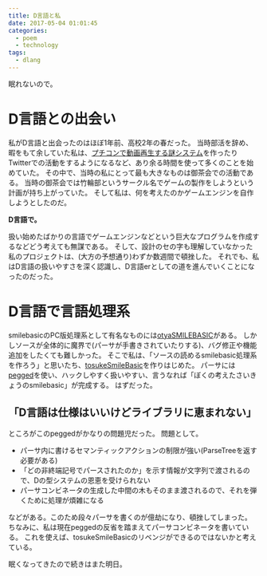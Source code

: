 ```yaml
---
title: D言語と私
date: 2017-05-04 01:01:45
categories:
  - poem
  - technology
tags:
  - dlang
---
```


眠れないので。

# D言語との出会い
私がD言語と出会ったのはほぼ1年前、高校2年の春だった。
当時部活を辞め、暇をもて余していた私は、[プチコンで動画再生する謎システム](http://www.nicovideo.jp/watch/sm28900081)を作ったりTwitterでの活動をするようになるなど、あり余る時間を使って多くのことを始めていた。
その中で、当時の私にとって最も大きなものは御茶会での活動である。
当時の御茶会では竹輪部というサークル名でゲームの製作をしようという計画が持ち上がっていた。
そして私は、何を考えたのかゲームエンジンを自作しようとしたのだ。


**D言語で。**


扱い始めたばかりの言語でゲームエンジンなどという巨大なプログラムを作成するなどどう考えても無謀である。
そして、設計のセの字も理解していなかった私のプロジェクトは、(大方の予想通り)わずか数週間で頓挫した。
それでも、私はD言語の扱いやすさを深く認識し、D言語erとしての道を進んでいくことになったのだった。


# D言語で言語処理系

smilebasicのPC版処理系として有名なものには[otyaSMILEBASIC](https://github.com/otya128/otyaSMILEBASIC)がある。
しかしソースが全体的に魔界で(パーサが手書きされていたりする)、バグ修正や機能追加をしたくても難しかった。
そこで私は、「ソースの読めるsmilebasic処理系を作ろう」と思いたち、[tosukeSmileBasic](https://github.com/Tosuke/tosukeSmileBasic)を作りはじめた。
パーサには[pegged](https://code.dlang.org/packages/pegged)を使い、ハックしやすく扱いやすい、言うなれば「ぼくの考えたさいきょうのsmilebasic」が完成する。
はずだった。

## 「D言語は仕様はいいけどライブラリに恵まれない」
ところがこのpeggedがかなりの問題児だった。
問題として。
- パーサ内に書けるセマンティックアクションの制限が強い(ParseTreeを返す必要がある)
- 「どの非終端記号でパースされたのか」を示す情報が文字列で渡されるので、Dの型システムの恩恵を受けられない
- パーサコンビネータの生成した中間の木もそのまま渡されるので、それを弾くために処理が煩雑になる

などがある。このため段々パーサを書くのが億劫になり、頓挫してしまった。
ちなみに、私は現在peggedの反省を踏まえてパーサコンビネータを書いている。
これを使えば、tosukeSmileBasicのリベンジができるのではないかと考えている。


眠くなってきたので続きはまた明日。
